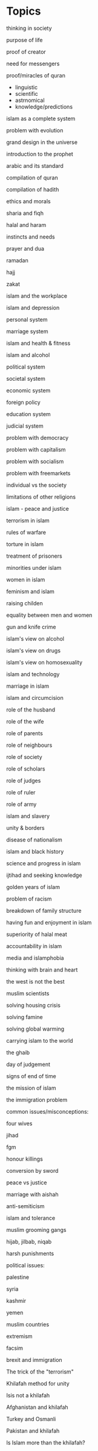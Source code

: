 
# Topics

thinking in society

purpose of life

proof of creator

need for messengers

proof/miracles of quran
- linguistic
- scientific
- astrnomical
- knowledge/predictions

islam as a complete system

problem with evolution

grand design in the universe

introduction to the prophet

arabic and its standard

compilation of quran

compilation of hadith

ethics and morals

sharia and fiqh

halal and haram

instincts and needs

prayer and dua

ramadan

hajj

zakat

islam and the workplace

islam and depression

personal system

marriage system

islam and health & fitness

islam and alcohol

political system

societal system

economic system

foreign policy

education system

judicial system

problem with democracy

problem with capitalism

problem with socialism

problem with freemarkets

individual vs the society

limitations of other religions

islam - peace and justice

terrorism in islam

rules of warfare

torture in islam

treatment of prisoners

minorities under islam

women in islam

feminism and islam

raising childen

equality between men and women

gun and knife crime

islam's view on alcohol

islam's view on drugs

islam's view on homosexuality

islam and technology

marriage in islam

islam and circumcision

role of the husband

role of the wife

role of parents

role of neighbours

role of society

role of scholars

role of judges

role of ruler

role of army

islam and slavery

unity & borders

disease of nationalism

islam and black history

science and progress in islam

ijtihad and seeking knowledge

golden years of islam

problem of racism

breakdown of family structure

having fun and enjoyment in islam

superiority of halal meat

accountability in islam

media and islamphobia

thinking with brain and heart

the west is not the best

muslim scientists

solving housing crisis

solving famine

solving global warming

carrying islam to the world

the ghaib

day of judgement

signs of end of time

the mission of islam

the immigration problem



common issues/misconceptions:

four wives

jihad

fgm

honour killings

conversion by sword

peace vs justice

marriage with aishah

anti-semiticism

islam and tolerance

muslim grooming gangs

hijab, jilbab, niqab

harsh punishments



political issues:

palestine

syria

kashmir

yemen

muslim countries

extremism

facsim

brexit and immigration


The trick of the "terrorism"

Khilafah method for unity

Isis not a khilafah

Afghanistan and khilafah

Turkey and Osmanli

Pakistan and khilafah

Is Islam more than the khilafah?
